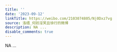 ```yaml
---
title: ''
date: '2023-09-12'
linkTitle: https://weibo.com/2103074805/Nj0Dxz7vg
source: 洛缙_何妨淫笑且徐行的微博
description: NA ...
disable_comments: true
---
```

NA ...